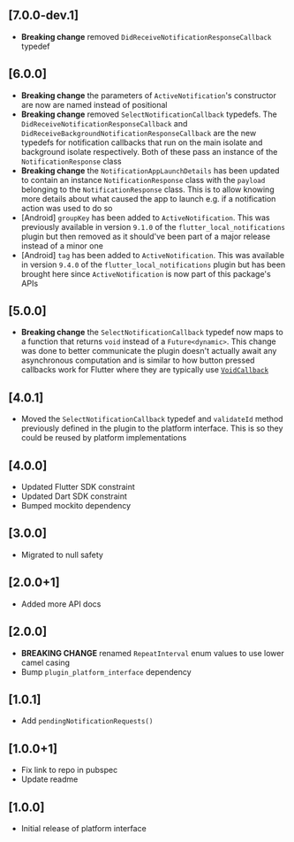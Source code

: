 ## [7.0.0-dev.1]

* **Breaking change** removed `DidReceiveNotificationResponseCallback` typedef

## [6.0.0]

* **Breaking change** the parameters of `ActiveNotification`'s constructor are now are named instead of positional
* **Breaking change** removed `SelectNotificationCallback` typedefs. The `DidReceiveNotificationResponseCallback` and `DidReceiveBackgroundNotificationResponseCallback` are the new typedefs for notification callbacks that run on the main isolate and background isolate respectively. Both of these pass an instance of the `NotificationResponse` class
* **Breaking change** the `NotificationAppLaunchDetails` has been updated to contain an instance `NotificationResponse` class with the `payload` belonging to the `NotificationResponse` class. This is to allow knowing more details about what caused the app to launch e.g. if a notification action was used to do so
* [Android] `groupKey` has been added to `ActiveNotification`. This was previously available in version `9.1.0` of the `flutter_local_notifications` plugin but then removed as it should've been part of a major release instead of a minor one
* [Android] `tag` has been added to `ActiveNotification`. This was available in version `9.4.0` of the `flutter_local_notifications` plugin but has been brought here since `ActiveNotification` is now part of this package's APIs

## [5.0.0]

* **Breaking change** the `SelectNotificationCallback` typedef now maps to a function that returns `void` instead of a `Future<dynamic>`. This change was done to better communicate the plugin doesn't actually await any asynchronous computation and is similar to how button pressed callbacks work for Flutter where they are typically use [`VoidCallback`](https://api.flutter.dev/flutter/dart-ui/VoidCallback.html)

## [4.0.1]

* Moved the `SelectNotificationCallback` typedef and `validateId` method previously defined in the plugin to the platform interface. This is so they could be reused by platform implementations

## [4.0.0]

* Updated Flutter SDK constraint
* Updated Dart SDK constraint
* Bumped mockito dependency

## [3.0.0]

* Migrated to null safety

## [2.0.0+1]

* Added more API docs

## [2.0.0]

* **BREAKING CHANGE** renamed `RepeatInterval` enum values to use lower camel casing
* Bump `plugin_platform_interface` dependency

## [1.0.1]

* Add `pendingNotificationRequests()`

## [1.0.0+1]

* Fix link to repo in pubspec
* Update readme

## [1.0.0]

* Initial release of platform interface
